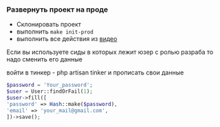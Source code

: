### Развернуть проект на проде

* Склонировать проект
* выполнить ```make init-prod```
* выполнить все действия из [видео](https://www.youtube.com/watch?v=d8NiAbqb6aI)


Если вы используете сиды в которых лежит юзер с ролью разраба
то надо сменить его данные

войти в тинкер - php artisan tinker и прописать свои данные

```php
$password = 'Your_password';
$user = User::findOrFail(1);
$user->fill([
'password' => Hash::make($password),
'email' => 'your_mail@gmail.com',
])->save();
```
